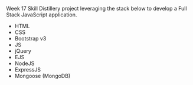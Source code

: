 Week 17 Skill Distillery project leveraging the stack below to develop a Full Stack JavaScript application.

  - HTML
  - CSS
  - Bootstrap v3
  - JS
  - jQuery
  - EJS
  - NodeJS
  - ExpressJS
  - Mongoose (MongoDB)
